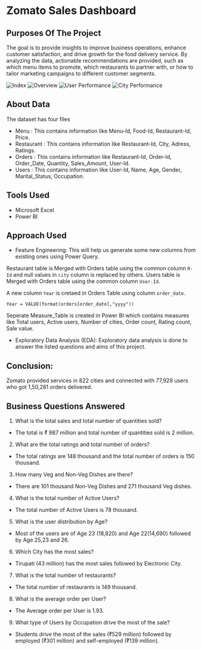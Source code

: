 # Zomato Sales Dashboard

## Purposes Of The Project

The goal is to provide insights to improve business operations, enhance customer satisfaction, and drive growth for the food delivery service. By analyzing the data, actionable recommendations are provided, such as which menu items to promote, which restaurants to partner with, or how to tailor marketing campaigns to different customer segments.


![Index](https://github.com/Kanakgiri/Zomato-Sales-Dashboard/assets/171118310/78263c65-8bf4-43d4-ab2a-62781c43af5e)
![Overview](https://github.com/Kanakgiri/Zomato-Sales-Dashboard/assets/171118310/25ba56cb-72c7-4c5d-83c1-6a9997226662)
![User Performance](https://github.com/Kanakgiri/Zomato-Sales-Dashboard/assets/171118310/b0b40346-ec34-4b2a-9558-e59cc5784704)
![City Performance](https://github.com/Kanakgiri/Zomato-Sales-Dashboard/assets/171118310/06d74fa4-6914-45cb-8937-27baeac53f85)

## About Data

The dataset has four files
- Menu  : This contains information like Menu-Id, Food-Id, Restaurant-Id, Price.
- Restaurant  : This contains information like Restaurant-Id, City, Adress, Ratings.
- Orders  : This contains information like Restaurant-Id, Order-Id, Order_Date, Quantity, Sales_Amount, User-Id.
- Users  : This contains information like User-Id, Name, Age, Gender, Marital_Status, Occupation.

## Tools Used

- Microsoft Excel
- Power BI

## Approach Used

- Feature Engineering: This will help us generate some new columns from existing ones using Power Query.

Restaurant table is Merged with Orders table using the common column `R-Id` and null values in `city` column is replaced by others. Users table is Merged with Orders table using the common column `User-Id`.

A new column `Year` is cretaed in Orders Table using column `order_date`.

``` Year = VALUE(format(orders[order_date],"yyyy")) ```

Seperate Measure_Table is created in Power BI which contains measures like Total users, Active users, Number of cities, Order count, Rating count, Sale value.

- Exploratory Data Analysis (EDA): Exploratory data analysis is done to answer the listed questions and aims of this project.

## Conclusion:

Zomato provided services in 822 cities and connected with 77,929 users who got 1,50,281 orders delivered.

## Business Questions Answered

1. What is the total sales and total number of quantities sold?
- The total is ₹ 987 million and total number of quantities sold is 2 million.

2. What are the total ratings and total number of orders?
- The total ratings are 148 thousand and the total number of orders is 150 thousand.

3. How many Veg and Non-Veg Dishes are there?
- There are 101 thousand Non-Veg Dishes and 271 thousand Veg dishes.

4. What is the total number of Active Users?
- The total number of Active Users is 78 thousand.

5. What is the user distribution by Age?
- Most of the users are of Age 23 (18,820) and Age 22(14,690) followed by Age 25,23 and 26.

6. Which City has the most sales?
- Tirupati (43 million) has the most sales followed by Electronic City.

7. What is the total number of restaurants?
- The total number of restaurants is 149 thousand.

8. What is the average order per User?
- The Average order per User is 1.93.

9. What type of Users by Occupation drive the most of the sale?
- Students drive the most of the sales (₹529 million) followed by employed (₹301 million) and self-employed (₹139 million).
